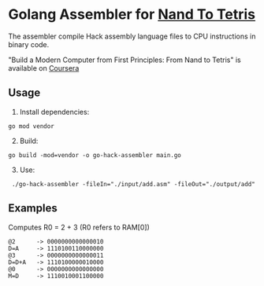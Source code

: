 # Golang Assembler for [Nand To Tetris](https://www.nand2tetris.org/)

The assembler compile Hack assembly language files to CPU instructions in binary code.

"Build a Modern Computer from First Principles: From Nand to Tetris" is available on [Coursera](https://www.coursera.org/learn/build-a-computer)

## Usage

1. Install dependencies:
```
go mod vendor
```

2. Build:
```
go build -mod=vendor -o go-hack-assembler main.go
```

3. Use:

```
 ./go-hack-assembler -fileIn="./input/add.asm" -fileOut="./output/add" 
```

## Examples

Computes R0 = 2 + 3  (R0 refers to RAM[0])
```
@2      -> 0000000000000010
D=A     -> 1110100110000000
@3      -> 0000000000000011
D=D+A   -> 1110100000010000
@0      -> 0000000000000000
M=D     -> 1110010001100000
```



